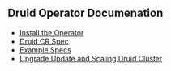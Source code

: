 ## Druid Operator Documenation  

* [Install the Operator](./getting_started.md)
* [Druid CR Spec](./druid_cr.md)
* [Example Specs](./examples.md)
* [Upgrade Update and Scaling Druid Cluster](./upgrade.md)
